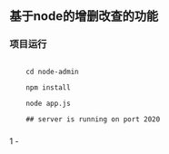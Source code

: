 ## 基于node的增删改查的功能

### 项目运行

```shell

    cd node-admin

    npm install

    node app.js

    ## server is running on port 2020

```

### 

1 - 